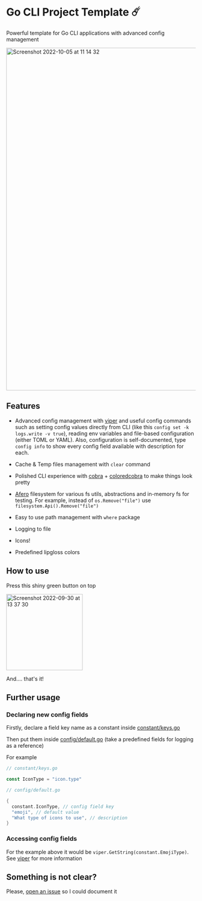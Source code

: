 # Go CLI Project Template ☄️

Powerful template for Go CLI applications with advanced config management

<img width="912" alt="Screenshot 2022-10-05 at 11 14 32" src="https://user-images.githubusercontent.com/62389790/194013247-897697ee-4b32-4b5d-9667-462fcc45e161.png">


## Features

- Advanced config management with [viper](https://github.com/spf13/viper) and
  useful config commands such as setting config values directly from CLI (like this `config set -k logs.write -v true`),
  reading env variables and file-based configuration (either TOML or YAML). Also, configuration is self-documented, type `config info` to show every config field available with description for each.

- Cache & Temp files management with `clear` command

- Polished CLI experience with [cobra](https://github.com/spf13/cobra) + [coloredcobra](https://github.com/ivanpirog/coloredcobra) to make things look pretty

- [Afero](https://github.com/spf13/afero) filesystem for various fs utils, abstractions and in-memory fs for testing.
  For example, instead of `os.Remove("file")` use `filesystem.Api().Remove("file")`

- Easy to use path management with `where` package

- Logging to file

- Icons!

- Predefined lipgloss colors

## How to use

Press this shiny green button on top

<img width="203" alt="Screenshot 2022-09-30 at 13 37 30" src="https://user-images.githubusercontent.com/62389790/193252456-42b966a7-2679-4868-bf25-d862524733ee.png">


And.... that's it! 

## Further usage

### Declaring new config fields

Firstly, declare a field key name as a constant inside [constant/keys.go](https://github.com/metafates/go-template/blob/main/constant/keys.go)

Then put them inside [config/default.go](https://github.com/metafates/go-template/blob/0a71f1da1c51415469067edbfbe4cbb90e06ef13/config/default.go#L8:L23) (take a predefined fields for logging as a reference)

For example

```go
// constant/keys.go

const IconType = "icon.type"
```

```go
// config/default.go

{
  constant.IconType, // config field key
  "emoji", // default value
  "What type of icons to use", // description
}
```

### Accessing config fields

For the example above it would be `viper.GetString(constant.EmojiType)`. See [viper](https://github.com/spf13/viper) for more information


## Something is not clear?

Please, [open an issue](https://github.com/metafates/go-template/issues/new) so I could document it
